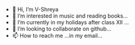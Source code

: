 - 👋 Hi, I’m V-Shreya
- 👀 I’m interested in music and reading books...
- 🌱 I’m currently in my holidays after class XII ...
- 💞️ I’m looking to collaborate on github...
- 📫 How to reach me ...in my email...

<!---
V-Shreya2003/V-Shreya2003 is a ✨ special ✨ repository because its `README.md` (this file) appears on your GitHub profile.
You can click the Preview link to take a look at your changes.
--->
